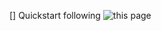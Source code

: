 [] Quickstart following ![this page](https://docs.github.com/en/pages/quickstart#changing-the-title-and-description)